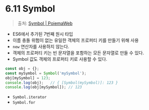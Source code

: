 # 6.11 Symbol

> 출처: [Symbol | PoiemaWeb](https://poiemaweb.com/es6-symbol)

- ES6에서 추가된 7번째 원시 타입
- 이름 충돌 위험이 없는 유일한 객체의 프로퍼티 키를 만들기 위해 사용
- `new` 연산자를 사용하지 않는다.
- 객체의 프로퍼티 키는 빈 문자열을 포함하는 모든 문자열로 만들 수 있다.
- Symbol 값도 객체의 프로퍼티 키로 사용할 수 있다.

```javascript
const obj = {};
const mySymbol = Symbol('mySymbol');
obj[mySymbol] = 123;
console.log(obj);	// { [Symbol(mySymbol)]: 123 }
console.log(obj[mySymbol]);	// 123
```

- `Symbol.iterator`
- `Symbol.for`



